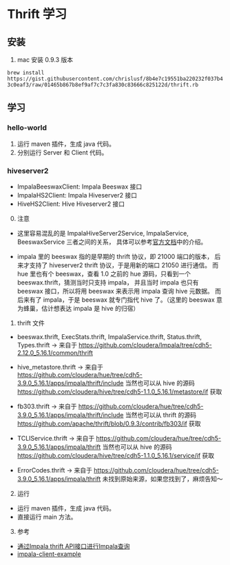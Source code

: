 # Thrift 学习

## 安装

1. mac 安装 0.9.3 版本

`brew install https://gist.githubusercontent.com/chrislusf/8b4e7c19551ba220232f037b43c0eaf3/raw/01465b867b8ef9af7c7c3fa830c83666c825122d/thrift.rb`

## 学习

### hello-world

1. 运行 maven 插件，生成 java 代码。
2. 分别运行 Server 和 Client 代码。

### hiveserver2

* ImpalaBeeswaxClient: Impala Beeswax 接口
* ImpalaHS2Client: Impala Hiveserver2 接口
* HiveHS2Client: Hive Hiveserver2 接口

0. 注意
* 这里容易混乱的是 ImpalaHiveServer2Service, ImpalaService, BeeswaxService 三者之间的关系，
具体可以参考[官方文档](https://cwiki.apache.org/confluence/display/IMPALA/Impala+Connectors)中的介绍。

* impala 里的 beeswax 指的是早期的 thrift 协议，即 21000 端口的版本，
后来才支持了 hiveserver2 thrift 协议，于是用新的端口 21050 进行通信。
而 hue 里也有个 beeswax，查看 1.0 之前的 hue 源码，只看到一个 beeswax.thrift，猜测当时只支持 impala，
并且当时 impala 也只有 beeswax 接口，所以将用 beeswax 来表示用 impala 查询 hive 元数据。
而后来有了 impala，于是 beeswax 就专门指代 hive 了。（这里的 beeswax 意为蜂巢，估计想表达 impala 是 hive 的归宿）

1. thrift 文件

* beeswax.thrift, ExecStats.thrift, ImpalaService.thrift, Status.thrift, Types.thrift ->
    来自于 https://github.com/cloudera/Impala/tree/cdh5-2.12.0_5.16.1/common/thrift

* hive_metastore.thrift ->
    来自于 https://github.com/cloudera/hue/tree/cdh5-3.9.0_5.16.1/apps/impala/thrift/include
    当然也可以从 hive 的源码 https://github.com/cloudera/hive/tree/cdh5-1.1.0_5.16.1/metastore/if 获取

* fb303.thrift ->
    来自于 https://github.com/cloudera/hue/tree/cdh5-3.9.0_5.16.1/apps/impala/thrift/include
    当然也可以从 thrift 的源码 https://github.com/apache/thrift/blob/0.9.3/contrib/fb303/if 获取

* TCLIService.thrift ->
    来自于 https://github.com/cloudera/hue/tree/cdh5-3.9.0_5.16.1/apps/impala/thrift
    当然也可以从 hive 的源码 https://github.com/cloudera/hive/tree/cdh5-1.1.0_5.16.1/service/if 获取

* ErrorCodes.thrift ->
    来自于 https://github.com/cloudera/hue/tree/cdh5-3.9.0_5.16.1/apps/impala/thrift
    未找到原始来源，如果您找到了，麻烦告知～

2. 运行

* 运行 maven 插件，生成 java 代码。
* 直接运行 main 方法。

3. 参考

* [通过Impala thrift API接口进行Impala查询](https://blog.csdn.net/maydaysar/article/details/85236197)
* [impala-client-example](https://github.com/terry-chelsea/impala-client-example)